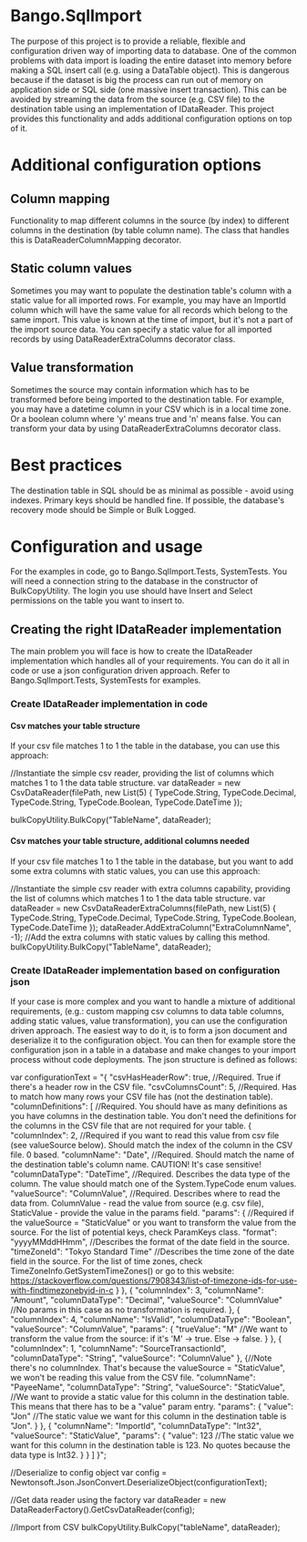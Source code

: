 ﻿# Bango.SqlImport

The purpose of this project is to provide a reliable, flexible and configuration driven way of importing data to database.
One of the common problems with data import is loading the entire dataset into memory before making a SQL insert call (e.g. using a DataTable object).
This is dangerous because if the dataset is big the process can run out of memory on application side or SQL side (one massive insert transaction).
This can be avoided by streaming the data from the source (e.g. CSV file) to the destination table using an implementation of IDataReader.
This project provides this functionality and adds additional configuration options on top of it.

# Additional configuration options
## Column mapping
Functionality to map different columns in the source (by index) to different columns in the destination (by table column name).
The class that handles this is DataReaderColumnMapping decorator.

## Static column values
Sometimes you may want to populate the destination table's column with a static value for all imported rows.
For example, you may have an ImportId column which will have the same value for all records which belong to the same import.
This value is known at the time of import, but it's not a part of the import source data.
You can specify a static value for all imported records by using DataReaderExtraColumns decorator class.

## Value transformation
Sometimes the source may contain information which has to be transformed before being imported to the destination table.
For example, you may have a datetime column in your CSV which is in a local time zone.
Or a boolean column where 'y' means true and 'n' means false.
You can transform your data by using DataReaderExtraColumns decorator class.

# Best practices
The destination table in SQL should be as minimal as possible - avoid using indexes. Primary keys should be handled fine.
If possible, the database's recovery mode should be Simple or Bulk Logged.

# Configuration and usage
For the examples in code, go to Bango.SqlImport.Tests, SystemTests.
You will need a connection string to the database in the constructor of BulkCopyUtility.
The login you use should have Insert and Select permissions on the table you want to insert to.

## Creating the right IDataReader implementation
The main problem you will face is how to create the IDataReader implementation which handles all of your requirements.
You can do it all in code or use a json configuration driven approach. Refer to Bango.SqlImport.Tests, SystemTests for examples.

### Create IDataReader implementation in code
#### Csv matches your table structure
If your csv file matches 1 to 1 the table in the database, you can use this approach:

//Instantiate the simple csv reader, providing the list of columns which matches 1 to 1 the data table structure.
var dataReader = new CsvDataReader(filePath,
                new List<TypeCode>(5)
                {
                    TypeCode.String,
                    TypeCode.Decimal,
                    TypeCode.String,
                    TypeCode.Boolean,
                    TypeCode.DateTime
                });

bulkCopyUtility.BulkCopy("TableName", dataReader);

#### Csv matches your table structure, additional columns needed
If your csv file matches 1 to 1 the table in the database, but you want to add some extra columns with static values, you can use this approach:

//Instantiate the simple csv reader with extra columns capability, providing the list of columns which matches 1 to 1 the data table structure.
var dataReader = new CsvDataReaderExtraColumns(filePath,
                new List<TypeCode>(5)
                {
                    TypeCode.String,
                    TypeCode.Decimal,
                    TypeCode.String,
                    TypeCode.Boolean,
                    TypeCode.DateTime
                });
            dataReader.AddExtraColumn("ExtraColumnName", -1); //Add the extra columns with static values by calling this method.
            bulkCopyUtility.BulkCopy("TableName", dataReader);

### Create IDataReader implementation based on configuration json
If your case is more complex and you want to handle a mixture of additional requirements,
(e.g.: custom mapping csv columns to data table columns, adding static values, value transformation), you can use the configuration driven approach.
The easiest way to do it, is to form a json document and deserialize it to the configuration object.
You can then for example store the configuration json in a table in a database and make changes to your import process without code deployments.
The json structure is defined as follows:

var configurationText = "{
  "csvHasHeaderRow": true, //Required. True if there's a header row in the CSV file.
  "csvColumnsCount": 5, //Required. Has to match how many rows your CSV file has (not the destination table).
  "columnDefinitions": [ //Required. You should have as many definitions as you have columns in the destination table. You don't need the definitions for the columns in the CSV file that are not required for your table.
    {
      "columnIndex": 2, //Required if you want to read this value from csv file (see valueSource below). Should match the index of the column in the CSV file. 0 based.
      "columnName": "Date", //Required. Should match the name of the destination table's column name. CAUTION! It's case sensitive!
      "columnDataType": "DateTime", //Required. Describes the data type of the column. The value should match one of the System.TypeCode enum values.
      "valueSource": "ColumnValue", //Required. Describes where to read the data from. ColumnValue - read the value from source (e.g. csv file), StaticValue - provide the value in the params field.
      "params": { //Required if the valueSource = "StaticValue" or you want to transform the value from the source. For the list of potential keys, check ParamKeys class.
        "format": "yyyyMMddHHmm", //Describes the format of the date field in the source.
        "timeZoneId": "Tokyo Standard Time" //Describes the time zone of the date field in the source. For the list of time zones, check TimeZoneInfo.GetSystemTimeZones() or go to this website: https://stackoverflow.com/questions/7908343/list-of-timezone-ids-for-use-with-findtimezonebyid-in-c
      }
    },
    {
      "columnIndex": 3,
      "columnName": "Amount",
      "columnDataType": "Decimal",
      "valueSource": "ColumnValue"
	  //No params in this case as no transformation is required.
    },
    {
      "columnIndex": 4,
      "columnName": "IsValid",
      "columnDataType": "Boolean",
      "valueSource": "ColumnValue",
      "params": {
        "trueValue": "M" //We want to transform the value from the source: if it's 'M' -> true. Else -> false.
      }
    },
    {
      "columnIndex": 1,
      "columnName": "SourceTransactionId",
      "columnDataType": "String",
      "valueSource": "ColumnValue"
    },
    {//Note there's no columnIndex. That's because the valueSource = "StaticValue", we won't be reading this value from the CSV file.
      "columnName": "PayeeName",
      "columnDataType": "String",
      "valueSource": "StaticValue", //We want to provide a static value for this column in the destination table. This means that there has to be a "value" param entry.
      "params": {
        "value": "Jon" //The static value we want for this column in the destination table is "Jon".
      }
    },
    {
      "columnName": "ImportId",
      "columnDataType": "Int32",
      "valueSource": "StaticValue",
      "params": {
        "value": 123 //The static value we want for this column in the destination table is 123. No quotes because the data type is Int32.
      }
    }
  ]
}";

//Deserialize to config object
var config = Newtonsoft.Json.JsonConvert.DeserializeObject<CsvDataReaderConfiguration>(configurationText);

//Get data reader using the factory
var dataReader = new DataReaderFactory().GetCsvDataReader(config);

//Import from CSV
bulkCopyUtility.BulkCopy("tableName", dataReader);
